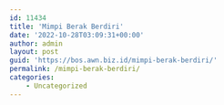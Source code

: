 ```yaml
---
id: 11434
title: 'Mimpi Berak Berdiri'
date: '2022-10-28T03:09:31+00:00'
author: admin
layout: post
guid: 'https://bos.awn.biz.id/mimpi-berak-berdiri/'
permalink: /mimpi-berak-berdiri/
categories:
    - Uncategorized
---
```


